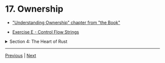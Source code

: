 # 17. Ownership

-   ["Understanding Ownership" chapter from "the Book"](https://doc.rust-lang.org/book/ch04-00-understanding-ownership.html)

-   [Exercise E - Control Flow Strings](https://github.com/CleanCut/ultimate_rust_crash_course/tree/main/exercise/e_ownership_references)


<details>
  <summary> Section 4: The Heart of Rust </summary>

  - [Codebase: s4_ownership](../codebase/s4_ownership/)

</details>

---

[Previous](./16_Exercise_D-Control-Flow-%26-Strings.md) | [Next]()